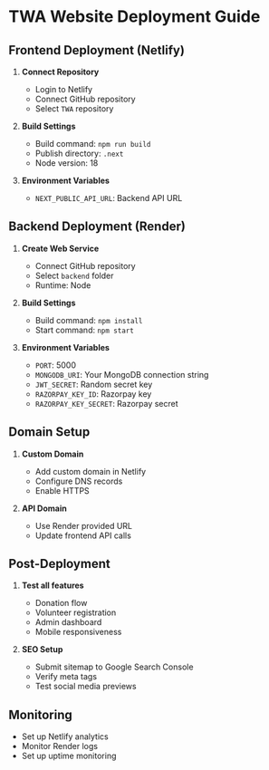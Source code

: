 # TWA Website Deployment Guide

## Frontend Deployment (Netlify)

1. **Connect Repository**
   - Login to Netlify
   - Connect GitHub repository
   - Select `TWA` repository

2. **Build Settings**
   - Build command: `npm run build`
   - Publish directory: `.next`
   - Node version: 18

3. **Environment Variables**
   - `NEXT_PUBLIC_API_URL`: Backend API URL

## Backend Deployment (Render)

1. **Create Web Service**
   - Connect GitHub repository
   - Select `backend` folder
   - Runtime: Node

2. **Build Settings**
   - Build command: `npm install`
   - Start command: `npm start`

3. **Environment Variables**
   - `PORT`: 5000
   - `MONGODB_URI`: Your MongoDB connection string
   - `JWT_SECRET`: Random secret key
   - `RAZORPAY_KEY_ID`: Razorpay key
   - `RAZORPAY_KEY_SECRET`: Razorpay secret

## Domain Setup

1. **Custom Domain**
   - Add custom domain in Netlify
   - Configure DNS records
   - Enable HTTPS

2. **API Domain**
   - Use Render provided URL
   - Update frontend API calls

## Post-Deployment

1. **Test all features**
   - Donation flow
   - Volunteer registration
   - Admin dashboard
   - Mobile responsiveness

2. **SEO Setup**
   - Submit sitemap to Google Search Console
   - Verify meta tags
   - Test social media previews

## Monitoring

- Set up Netlify analytics
- Monitor Render logs
- Set up uptime monitoring